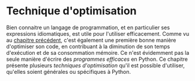 # Technique d'optimisation

Bien connaitre un langage de programmation, et en particulier ses expressions idiomatiques, est utile pour l'utiliser efficacement. Comme vu au [chapitre précédent](../expression-idiomatique/), c'est également une première bonne manière d'optimiser son code, en contribuant à la diminution de son temps d'exécution et de sa consommation mémoire. Ce n'est évidemment pas la seule manière d'écrire des *programmes efficaces* en Python. Ce chapitre présente plusieurs *techniques d'optimisation* qu'il est possible d'utiliser, qu'elles soient générales ou spécifiques à Python.
